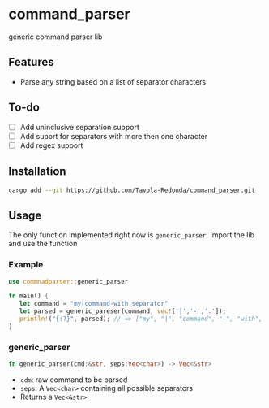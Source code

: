 # command_parser
generic command parser lib
## Features
- Parse any string based on a list of separator characters
## To-do
- [ ] Add uninclusive separation support
- [ ] Add suport for separators with more then one character
- [ ] Add regex support
## Installation

```bash
cargo add --git https://github.com/Tavola-Redonda/command_parser.git
```
## Usage
The only function implemented right now is `generic_parser`. Import the lib and use the function
### Example
```rust
use commnadparser::generic_parser

fn main() {
   let command = "my|command-with.separator"
   let parsed = generic_pareser(command, vec!['|','-','.']);
   println!("{:?}", parsed); // => ["my", "|", "command", "-", "with", ".", "separator"]
}

```
### generic_parser
```rust
fn generic_parser(cmd:&str, seps:Vec<char>) -> Vec<&str>
```
- `cdm`: raw command to be parsed
- `seps`: A `Vec<char>` containing all possible separators
- Returns a `Vec<&str>`
